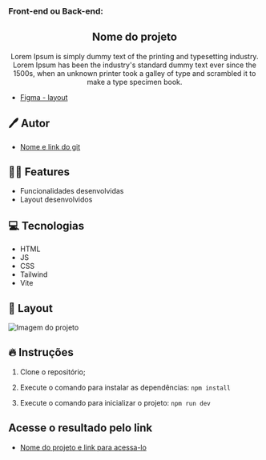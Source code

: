 ### Front-end ou Back-end:
<h2 align="center">
  Nome do projeto
</h2>

<p align="center">
    Lorem Ipsum is simply dummy text of the printing and typesetting industry. Lorem Ipsum has been the industry's standard dummy text ever since the 1500s, when an unknown printer took a galley of type and scrambled it to make a type specimen book.
</p>

- [Figma - layout]()

## 🖊️ Autor

- [Nome e link do git]()

## 👩‍💻 Features

- Funcionalidades desenvolvidas
- Layout desenvolvidos

## 💻 Tecnologias

- HTML
- JS
- CSS
- Tailwind
- Vite

## 🎨 Layout
  <img alt="Imagem do projeto" src="#">

## 🔥 Instruções

1. Clone o repositório;

2. Execute o comando para instalar as dependências: 
`npm install`

3. Execute o comando para inicializar o projeto:
`npm run dev`

## Acesse o resultado pelo link
- [Nome do projeto e link para acessa-lo](/#)

